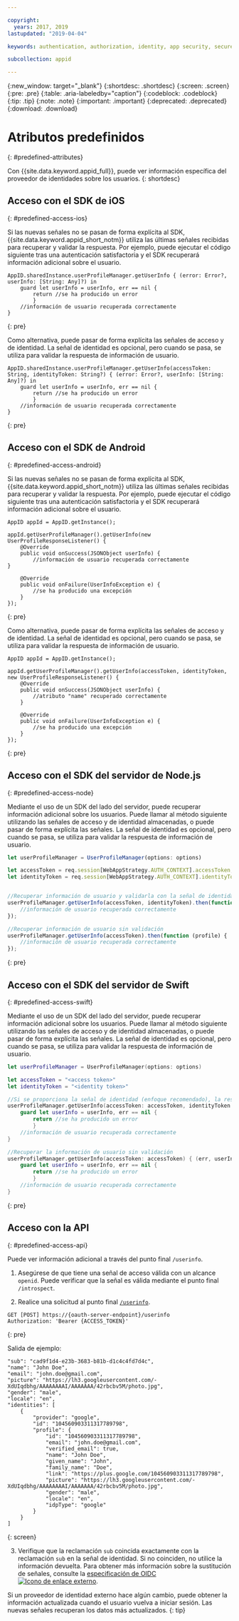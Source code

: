 ```yaml
---

copyright:
  years: 2017, 2019
lastupdated: "2019-04-04"

keywords: authentication, authorization, identity, app security, secure, user information, attributes, accessing, storing, preregister, profiles

subcollection: appid

---
```


{:new_window: target="_blank"}
{:shortdesc: .shortdesc}
{:screen: .screen}
{:pre: .pre}
{:table: .aria-labeledby="caption"}
{:codeblock: .codeblock}
{:tip: .tip}
{:note: .note}
{:important: .important}
{:deprecated: .deprecated}
{:download: .download}

# Atributos predefinidos
{: #predefined-attributes}

Con {{site.data.keyword.appid_full}}, puede ver información específica del proveedor de identidades sobre los usuarios.
{: shortdesc}


## Acceso con el SDK de iOS
{: #predefined-access-ios}

Si las nuevas señales no se pasan de forma explícita al SDK, {{site.data.keyword.appid_short_notm}} utiliza las últimas señales recibidas para recuperar y validar la respuesta. Por ejemplo, puede ejecutar el código siguiente tras una autenticación satisfactoria y el SDK recuperará información adicional sobre el usuario.

```
AppID.sharedInstance.userProfileManager.getUserInfo { (error: Error?, userInfo: [String: Any]?) in
	guard let userInfo = userInfo, err == nil {
		return //se ha producido un error
		}
	//información de usuario recuperada correctamente
}
```
{: pre}

Como alternativa, puede pasar de forma explícita las señales de acceso y de identidad. La señal de identidad es opcional, pero cuando se pasa, se utiliza para validar la respuesta de información de usuario.

```
AppID.sharedInstance.userProfileManager.getUserInfo(accessToken: String, identityToken: String?) { (error: Error?, userInfo: [String: Any]?) in
	guard let userInfo = userInfo, err == nil {
		return //se ha producido un error
		}
	//información de usuario recuperada correctamente
}
```
{: pre}


## Acceso con el SDK de Android
{: #predefined-access-android}

Si las nuevas señales no se pasan de forma explícita al SDK, {{site.data.keyword.appid_short_notm}} utiliza las últimas señales recibidas para recuperar y validar la respuesta. Por ejemplo, puede ejecutar el código siguiente tras una autenticación satisfactoria y el SDK recuperará información adicional sobre el usuario.

```
AppID appId = AppID.getInstance();

appId.getUserProfileManager().getUserInfo(new UserProfileResponseListener() {
	@Override
	public void onSuccess(JSONObject userInfo) {
		//información de usuario recuperada correctamente
}

	@Override
	public void onFailure(UserInfoException e) {
		//se ha producido una excepción
	}
});
```
{: pre}

Como alternativa, puede pasar de forma explícita las señales de acceso y de identidad. La señal de identidad es opcional, pero cuando se pasa, se utiliza para validar la respuesta de información de usuario.

```
AppID appId = AppID.getInstance();

appId.getUserProfileManager().getUserInfo(accessToken, identityToken, new UserProfileResponseListener() {
	@Override
	public void onSuccess(JSONObject userInfo) {
		//atributo "name" recuperado correctamente
	}

	@Override
	public void onFailure(UserInfoException e) {
		//se ha producido una excepción
	}
});
```
{: pre}


## Acceso con el SDK del servidor de Node.js
{: #predefined-access-node}


Mediante el uso de un SDK del lado del servidor, puede recuperar información adicional sobre los usuarios. Puede llamar al método siguiente utilizando las señales de acceso y de identidad almacenadas, o puede pasar de forma explícita las señales. La señal de identidad es opcional, pero cuando se pasa, se utiliza para validar la respuesta de información de usuario.


```javascript
let userProfileManager = UserProfileManager(options: options)

let accessToken = req.session[WebAppStrategy.AUTH_CONTEXT].accessToken;
let identityToken = req.session[WebAppStrategy.AUTH_CONTEXT].identityToken;


//Recuperar información de usuario y validarla con la señal de identidad determinada
userProfileManager.getUserInfo(accessToken, identityToken).then(function (profile) {
	//información de usuario recuperada correctamente
});

//Recuperar información de usuario sin validación
userProfileManager.getUserInfo(accessToken).then(function (profile) {
	//información de usuario recuperada correctamente
});
```
{: pre}



## Acceso con el SDK del servidor de Swift
{: #predefined-access-swift}

Mediante el uso de un SDK del lado del servidor, puede recuperar información adicional sobre los usuarios. Puede llamar al método siguiente utilizando las señales de acceso y de identidad almacenadas, o puede pasar de forma explícita las señales. La señal de identidad es opcional, pero cuando se pasa, se utiliza para validar la respuesta de información de usuario.


```swift
let userProfileManager = UserProfileManager(options: options)

let accessToken = "<access token>"
let identityToken = "<identity token>"

//Si se proporciona la señal de identidad (enfoque recomendado), la respuesta se valida con la señal de identidad
userProfileManager.getUserInfo(accessToken: accessToken, identityToken: identityToken) { (err, userInfo) in
	guard let userInfo = userInfo, err == nil {
		return //se ha producido un error
		}
	//información de usuario recuperada correctamente
}

//Recuperar la información de usuario sin validación
userProfileManager.getUserInfo(accessToken: accessToken) { (err, userInfo) in
	guard let userInfo = userInfo, err == nil {
		return //se ha producido un error
		}
	//información de usuario recuperada correctamente
}
```
{: pre}



## Acceso con la API
{: #predefined-access-api}

Puede ver información adicional a través del punto final `/userinfo`.

1. Asegúrese de que tiene una señal de acceso válida con un alcance `openid`. Puede verificar que la señal es válida mediante el punto final `/introspect`.

2. Realice una solicitud al punto final [`/userinfo`](https://us-south.appid.cloud.ibm.com/swagger-ui/#/Authorization_Server_V4/userInfo).
  ```
  GET [POST] https://{oauth-server-endpoint}/userinfo
  Authorization: 'Bearer {ACCESS_TOKEN}'
  ```
  {: pre}

  Salida de ejemplo:
  ```
  "sub": "cad9f1d4-e23b-3683-b81b-d1c4c4fd7d4c",
  "name": "John Doe",
  "email": "john.doe@gmail.com",
  "picture": "https://lh3.googleusercontent.com/-XdUIqdbhg/AAAAAAAAI/AAAAAAA/42rbcbv5M/photo.jpg",
  "gender": "male",
  "locale": "en",
  "identities": [
      {
          "provider": "google",
          "id": "104560903311317789798",
          "profile": {
              "id": "104560903311317789798",
              "email": "john.doe@gmail.com",
              "verified_email": true,
              "name": "John Doe",
              "given_name": "John",
              "family_name": "Doe",
              "link": "https://plus.google.com/104560903311317789798",
              "picture": "https://lh3.googleusercontent.com/-XdUIqdbhg/AAAAAAAAI/AAAAAAA/42rbcbv5M/photo.jpg",
              "gender": "male",
              "locale": "en",
              "idpType": "google"
          }
      }
  ]
  ```
  {: screen}

3. Verifique que la reclamación `sub` coincida exactamente con la reclamación `sub` en la señal de identidad. Si no coinciden, no utilice la información devuelta. Para obtener más información sobre la sustitución de señales, consulte la <a href="http://openid.net/specs/openid-connect-core-1_0.html#TokenSubstitution" target="__blank">especificación de OIDC <img src="../../icons/launch-glyph.svg" alt="Icono de enlace externo"></a>.

Si un proveedor de identidad externo hace algún cambio, puede obtener la información actualizada cuando el usuario vuelva a iniciar sesión. Las nuevas señales recuperan los datos más actualizados.
{: tip}
